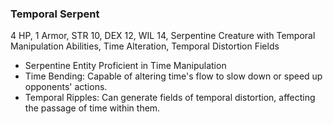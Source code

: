 ### Temporal Serpent
4 HP, 1 Armor, STR 10, DEX 12, WIL 14, Serpentine Creature with Temporal Manipulation Abilities, Time Alteration, Temporal Distortion Fields
- Serpentine Entity Proficient in Time Manipulation
- Time Bending: Capable of altering time's flow to slow down or speed up opponents' actions.
- Temporal Ripples: Can generate fields of temporal distortion, affecting the passage of time within them.

